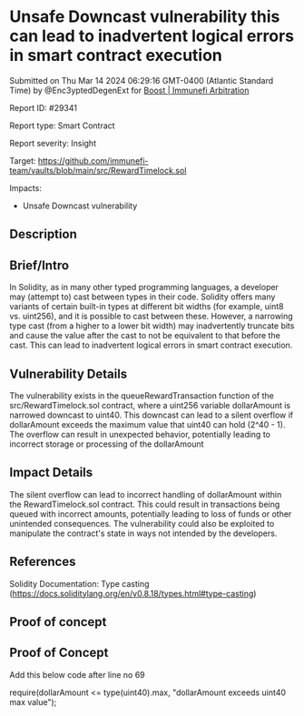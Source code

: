 
# Unsafe Downcast vulnerability this can lead to inadvertent logical errors in smart contract execution

Submitted on Thu Mar 14 2024 06:29:16 GMT-0400 (Atlantic Standard Time) by @Enc3yptedDegenExt for [Boost | Immunefi Arbitration](https://immunefi.com/bounty/immunefiarbitration-boost/)

Report ID: #29341

Report type: Smart Contract

Report severity: Insight

Target: https://github.com/immunefi-team/vaults/blob/main/src/RewardTimelock.sol

Impacts:
- Unsafe Downcast vulnerability

## Description
## Brief/Intro
In Solidity, as in many other typed programming languages, a developer may (attempt to) cast between types in their code. Solidity offers many variants of certain built-in types at different bit widths (for example, uint8 vs. uint256), and it is possible to cast between these. However, a narrowing type cast (from a higher to a lower bit width) may inadvertently truncate bits and cause the value after the cast to not be equivalent to that before the cast. This can lead to inadvertent logical errors in smart contract execution.

## Vulnerability Details
The vulnerability exists in the queueRewardTransaction function of the src/RewardTimelock.sol contract, where a uint256 variable dollarAmount is narrowed downcast to uint40. This downcast can lead to a silent overflow if dollarAmount exceeds the maximum value that uint40 can hold (2^40 - 1). The overflow can result in unexpected behavior, potentially leading to incorrect storage or processing of the dollarAmount

## Impact Details
The silent overflow can lead to incorrect handling of dollarAmount within the 
RewardTimelock.sol contract. This could result in transactions being queued with incorrect amounts, potentially leading to loss of funds or other unintended consequences. The vulnerability could also be exploited to manipulate the contract's state in ways not intended by the developers.

## References
Solidity Documentation: Type casting (https://docs.soliditylang.org/en/v0.8.18/types.html#type-casting)

        
## Proof of concept
## Proof of Concept
Add this below code after line no 69

require(dollarAmount <= type(uint40).max, "dollarAmount exceeds uint40 max value");